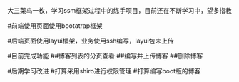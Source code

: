 
大三菜鸟一枚，学习ssm框架过程中的练手项目，目前还在不断学习中，望多指教

#前端使用页面使用bootatrap框架

#后端页面使用layui框架，业务使用ssh编写，layui包未上传

#目前完成功能
 ##博客列表的分页查看
 ##编写并上传博客
 ##删除博客

#后期学习改进
#打算采用shiro进行权限管理
#打算编写boot版的博客



